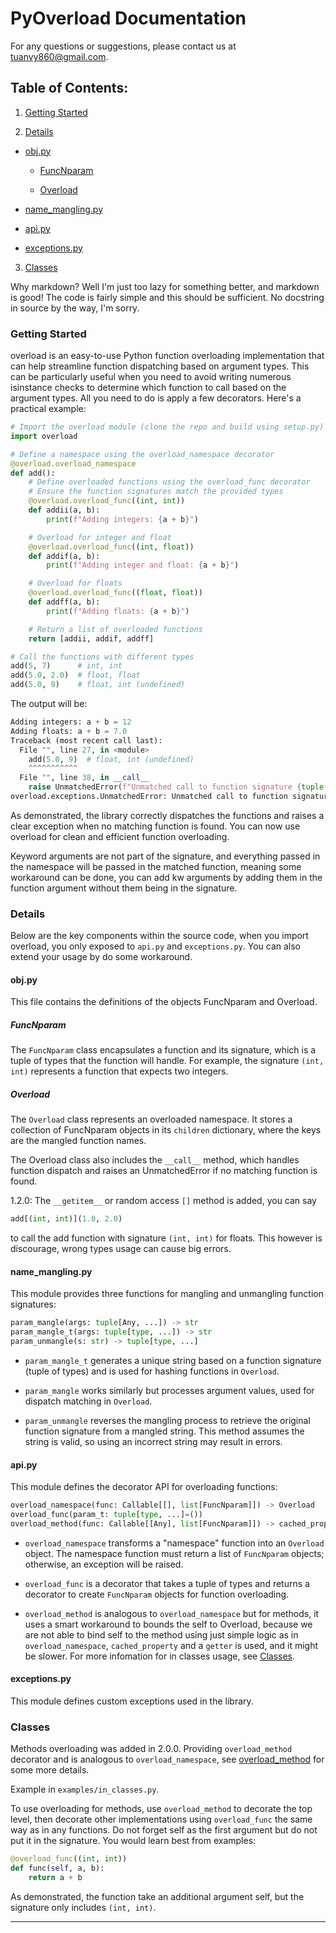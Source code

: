 # PyOverload Documentation

For any questions or suggestions, please contact us at tuanvy860@gmail.com.

## Table of Contents:

1. [Getting Started](#getting-started)

2. [Details](#details)

- [obj.py](#objpy)

    - [FuncNparam](#funcnparam)

    - [Overload](#overload)


- [name_mangling.py](#name_manglingpy)

- [api.py](#apipy)

- [exceptions.py](#exceptionspy)

3. [Classes](#classes)

Why markdown? Well I'm just too lazy for something better, and markdown is good! The code is fairly simple and this should be sufficient. No docstring in source by the way, I'm sorry.

### Getting Started

overload is an easy-to-use Python function overloading implementation that can help streamline function dispatching based on argument types. This can be particularly useful when you need to avoid writing numerous isinstance checks to determine which function to call based on the argument types. All you need to do is apply a few decorators. Here's a practical example:

```py
# Import the overload module (clone the repo and build using setup.py)
import overload

# Define a namespace using the overload_namespace decorator
@overload.overload_namespace
def add():
    # Define overloaded functions using the overload_func decorator
    # Ensure the function signatures match the provided types
    @overload.overload_func((int, int))
    def addii(a, b):
        print(f"Adding integers: {a + b}")

    # Overload for integer and float
    @overload.overload_func((int, float))
    def addif(a, b):
        print(f"Adding integer and float: {a + b}")

    # Overload for floats
    @overload.overload_func((float, float))
    def addff(a, b):
        print(f"Adding floats: {a + b}")

    # Return a list of overloaded functions
    return [addii, addif, addff]

# Call the functions with different types
add(5, 7)      # int, int
add(5.0, 2.0)  # float, float
add(5.0, 9)    # float, int (undefined)
```

The output will be:

```py
Adding integers: a + b = 12
Adding floats: a + b = 7.0
Traceback (most recent call last):
  File "", line 27, in <module>
    add(5.0, 9)  # float, int (undefined)
    ^^^^^^^^^^^
  File "", line 38, in __call__
    raise UnmatchedError(f"Unmatched call to function signature {tuple(t.__name__ for t in (param_unmangle(mangled)))}")
overload.exceptions.UnmatchedError: Unmatched call to function signature ('float', 'int')
```

As demonstrated, the library correctly dispatches the functions and raises a clear exception when no matching function is found. You can now use overload for clean and efficient function overloading.

Keyword arguments are not part of the signature, and everything passed in the namespace will be passed in the matched function, meaning some workaround can be done, you can add kw arguments by adding them in the function argument without them being in the signature.

### Details

Below are the key components within the source code, when you import overload, you only exposed to `api.py` and `exceptions.py`. You can also extend your usage by do some workaround.

#### obj.py

This file contains the definitions of the objects FuncNparam and Overload.

##### FuncNparam

The `FuncNparam` class encapsulates a function and its signature, which is a tuple of types that the function will handle. For example, the signature `(int, int)` represents a function that expects two integers.

##### Overload

The `Overload` class represents an overloaded namespace. It stores a collection of FuncNparam objects in its `children` dictionary, where the keys are the mangled function names.

The Overload class also includes the `__call__` method, which handles function dispatch and raises an UnmatchedError if no matching function is found.

1.2.0: The `__getitem__` or random access `[]` method is added, you can say
```py
add[(int, int)](1.0, 2.0)
```
to call the add function with signature `(int, int)` for floats. This however is discourage, wrong types usage can cause big errors.

#### name_mangling.py

This module provides three functions for mangling and unmangling function signatures:

```py
param_mangle(args: tuple[Any, ...]) -> str
param_mangle_t(args: tuple[type, ...]) -> str
param_unmangle(s: str) -> tuple[type, ...]
```

- `param_mangle_t` generates a unique string based on a function signature (tuple of types) and is used for hashing functions in `Overload`.

- `param_mangle` works similarly but processes argument values, used for dispatch matching in `Overload`.

- `param_unmangle` reverses the mangling process to retrieve the original function signature from a mangled string. This method assumes the string is valid, so using an incorrect string may result in errors.


#### api.py

This module defines the decorator API for overloading functions:

```py
overload_namespace(func: Callable[[], list[FuncNparam]]) -> Overload
overload_func(param_t: tuple[type, ...]=())
overload_method(func: Callable[[Any], list[FuncNparam]]) -> cached_property
```

- `overload_namespace` transforms a "namespace" function into an `Overload` object. The namespace function must return a list of `FuncNparam` objects; otherwise, an exception will be raised.

- `overload_func` is a decorator that takes a tuple of types and returns a decorator to create `FuncNparam` objects for function overloading.

- `overload_method` is analogous to `overload_namespace` but for methods, it uses a smart workaround to bounds the self to Overload, because we are not able to bind self to the method using just simple logic as in `overload_namespace`, `cached_property` and a `getter` is used, and it might be slower. For more infomation for in classes usage, see [Classes](#classes).

#### exceptions.py

This module defines custom exceptions used in the library.


### Classes

Methods overloading was added in 2.0.0. Providing `overload_method` decorator and is analogous to `overload_namespace`, see [overload_method](#apipy) for some more details.

Example in `examples/in_classes.py`.

To use overloading for methods, use `overload_method` to decorate the top level, then decorate other implementations using `overload_func` the same way as in any functions. Do not forget self as the first argument but do not put it in the signature. You would learn best from examples:

```py
@overload_func((int, int))
def func(self, a, b):
    return a + b
```

As demonstrated, the function take an additional argument self, but the signature only includes `(int, int)`.

---
